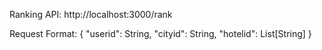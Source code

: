 Ranking API: http://localhost:3000/rank

Request Format: 
{
  "userid": String,
  "cityid": String,
  "hotelid": List[String]
 }
